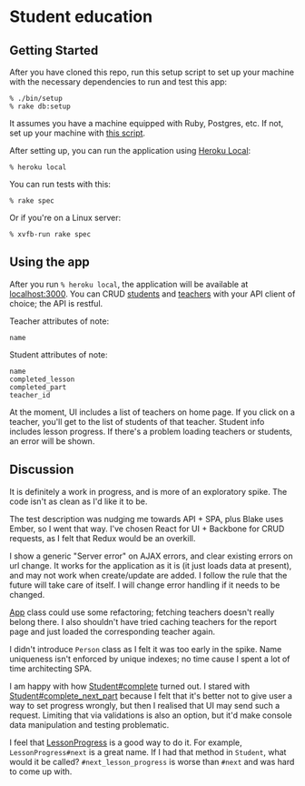 # Student education

## Getting Started

After you have cloned this repo, run this setup script to set up your machine
with the necessary dependencies to run and test this app:

    % ./bin/setup
    % rake db:setup

It assumes you have a machine equipped with Ruby, Postgres, etc. If not, set up
your machine with [this script].

[this script]: https://github.com/thoughtbot/laptop

After setting up, you can run the application using [Heroku Local]:

    % heroku local

[Heroku Local]: https://devcenter.heroku.com/articles/heroku-local

You can run tests with this:

    % rake spec

Or if you're on a Linux server:

    % xvfb-run rake spec

## Using the app

After you run `% heroku local`, the application will be available at
[localhost:3000]. You can CRUD [students] and [teachers] with your API client of
choice; the API is restful.

Teacher attributes of note:
```
name
```

Student attributes of note:
```
name
completed_lesson
completed_part
teacher_id
```

At the moment, UI includes a list of teachers on home page. If you click on a
teacher, you'll get to the list of students of that teacher. Student info
includes lesson progress. If there's a problem loading teachers or students, an
error will be shown.

[localhost:3000]: http://localhost:3000
[students]: http://localhost:3000/students
[teachers]: http://localhost:3000/teachers

## Discussion

It is definitely a work in progress, and is more of an exploratory spike. The
code isn't as clean as I'd like it to be.

The test description was nudging me towards API + SPA, plus Blake uses Ember, so
I went that way. I've chosen React for UI + Backbone for CRUD requests, as I
felt that Redux would be an overkill.

I show a generic "Server error" on AJAX errors, and clear existing errors on
url change. It works for the application as it is (it just loads data at
present), and may not work when create/update are added. I follow the rule that
the future will take care of itself. I will change error handling if it needs to
be changed.

[App] class could use some refactoring; fetching teachers doesn't really belong
there. I also shouldn't have tried caching teachers for the report page and just
loaded the corresponding teacher again.

I didn't introduce `Person` class as I felt it was too early in the spike. Name
uniqueness isn't enforced by unique indexes; no time cause I spent a lot of time
architecting SPA.

I am happy with how [Student#complete] turned out. I stared with
[Student#complete_next_part] because I felt that it's better not to give user a
way to set progress wrongly, but then I realised that UI may send such a
request. Limiting that via validations is also an option, but it'd make console
data manipulation and testing problematic.

I feel that [LessonProgress] is a good way to do it. For example,
`LessonProgress#next` is a great name. If I had that method in `Student`, what
would it be called? `#next_lesson_progress` is worse than `#next` and was hard
to come up with.

[App]:
https://github.com/ledestin/student_education/blob/master/app/javascript/src/js/app.js#L13
[Student#complete]: https://github.com/ledestin/student_education/blob/readme/app/models/student.rb#L20
[Student#complete_next_part]:
https://github.com/ledestin/student_education/blob/3e07e5092b4d881b75eba79187649f769cb46580/app/models/student.rb#L13
[LessonProgress]:
https://github.com/ledestin/student_education/blob/readme/app/models/lesson_progress.rb
